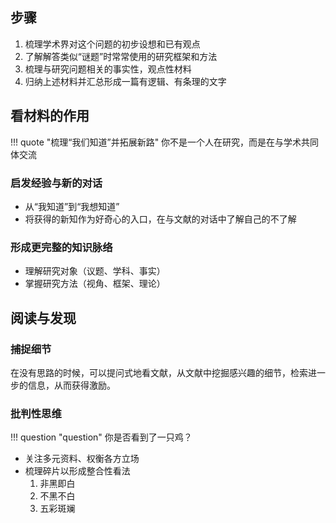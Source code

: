 ## 步骤

1. 梳理学术界对这个问题的初步设想和已有观点
2. 了解解答类似“谜题”时常常使用的研究框架和方法
3. 梳理与研究问题相关的事实性，观点性材料
4. 归纳上述材料并汇总形成一篇有逻辑、有条理的文字

## 看材料的作用

!!! quote "梳理“我们知道”并拓展新路"
    你不是一个人在研究，而是在与学术共同体交流

### 启发经验与新的对话

- 从“我知道”到“我想知道”
- 将获得的新知作为好奇心的入口，在与文献的对话中了解自己的不了解

### 形成更完整的知识脉络

- 理解研究对象（议题、学科、事实）
- 掌握研究方法（视角、框架、理论）

## 阅读与发现

### 捕捉细节

在没有思路的时候，可以提问式地看文献，从文献中挖掘感兴趣的细节，检索进一步的信息，从而获得激励。

### 批判性思维

!!! question "question"
    你是否看到了一只鸡？

- 关注多元资料、权衡各方立场
- 梳理碎片以形成整合性看法
    1. 非黑即白
    2. 不黑不白
    3. 五彩斑斓
